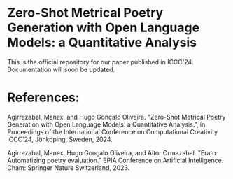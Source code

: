 # Zero-Shot Metrical Poetry Generation with Open Language Models: a Quantitative Analysis

This is the official repository for our paper published in ICCC'24. Documentation will soon be updated.

# References:

Agirrezabal, Manex, and Hugo Gonçalo Oliveira. "Zero-Shot Metrical Poetry Generation with Open Language Models: a Quantitative Analysis.", in Proceedings of the International Conference on Computational Creativity ICCC'24, Jönkoping, Sweden, 2024.

Agirrezabal, Manex, Hugo Gonçalo Oliveira, and Aitor Ormazabal. "Erato: Automatizing poetry evaluation." EPIA Conference on Artificial Intelligence. Cham: Springer Nature Switzerland, 2023.

